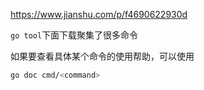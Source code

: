 https://www.jianshu.com/p/f4690622930d

`go tool`下面下载聚集了很多命令

如果要查看具体某个命令的使用帮助，可以使用

```bash
go doc cmd/<command>
```

